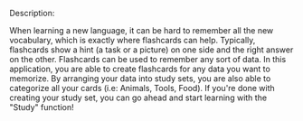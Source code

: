 Description:

When learning a new language, it can be hard to remember all the new vocabulary, which is exactly where flashcards can help.
Typically, flashcards show a hint (a task or a picture) on one side and the right answer on the other. Flashcards can be used to remember any sort of data.
In this application, you are able to create flashcards for any data you want to memorize. By arranging your data into study sets, you are also able to categorize all your cards (i.e: Animals, Tools, Food).
If you're done with creating your study set, you can go ahead and start learning with the "Study" function!


